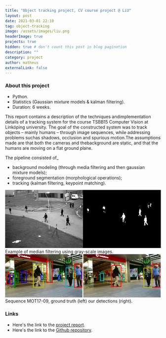 ```yaml
---
title: "Object tracking project, CV course project @ LiU"
layout: post
date: 2021-03-01 22:10
tag: object-tracking
image: /assets/images/liu.png
headerImage: true
projects: true
hidden: true # don't count this post in blog pagination
description: ""
category: project
author: matheus
externalLink: false
---
```


### About this project
* Python.
* Statistics (Gaussian mixture models & kalman filtering).
* Duration: 6 weeks.

This report contains a description of the techniques andimplementation details of a tracking system for the course TSBB15 Computer Vision at Linköping university. The goal of the constructed system was to track objects – mainly humans – through image sequences, while addressing problems suchas shadows, occlusion and spurious motion.The assumptions made are that both the cameras and thebackground are static, and that the humans are moving on a flat ground plane.

The pipeline consisted of_
- background modeling (through media filtering and then gaussian mixture models);
- foreground segmentation (morphological operations);
- tracking (kalman filtering, keypoint matching).

<img class="image" src="/assets/images/median_gray.png" alt="Alt Text">
<figcaption class="caption">Example of median filtering using gray-scale images.</figcaption>

<img class="image" src="/assets/images/gt_vs_our_frame70.png" alt="Sequence MOT17-09, ground truth (left) our de-tections (right)">
<figcaption class="caption">Sequence MOT17-09, ground truth (left) our detections (right).</figcaption>

### Links
* Here's the link to the [project report](/assets/reports/TSBB15_proj1.pdf).
* Here's the link to the [Github repository](https://github.com/matheus-bernat/object-tracking).